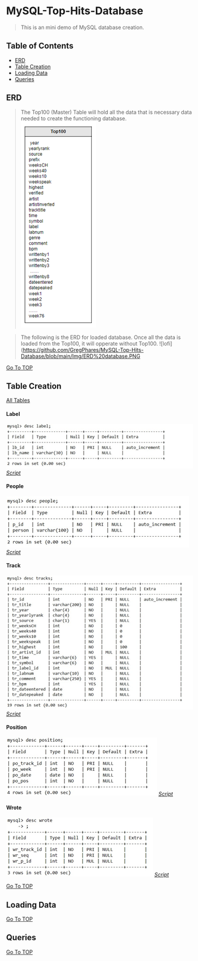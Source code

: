 # MySQL-Top-Hits-Database<a name="TOP"></a>
> This is an mini demo of MySQL database creation. 

## Table of Contents
* [ERD](#ERD)
* [Table Creation](#table-creation)
* [Loading Data](#load-data)
* [Queries](#queries)

## ERD
> The Top100 (Master) Table will hold all the data that is necessary data needed to create the functioning database.
![lofi](https://github.com/GregPhares/MySQL-Top-Hits-Database/blob/main/Img/Master%20data%20table.PNG)

> The following is the ERD for loaded database. Once all the data is loaded from the Top100, it will opperate without Top100.
![lofi](https://github.com/GregPhares/MySQL-Top-Hits-Database/blob/main/Img/ERD%20database.PNG

[Go To TOP](#TOP)
## Table Creation
[All Tables](https://github.com/GregPhares/MySQL-Top-Hits-Database/tree/main/Create%20Tables)

#### Label ####
![lofi](https://github.com/GregPhares/MySQL-Top-Hits-Database/blob/main/Img/Label%20Table%20Desc.PNG)
[_Script_](https://github.com/GregPhares/MySQL-Top-Hits-Database/blob/main/Create%20Tables/Label%20Table.txt)

#### People ####
![lofi](https://github.com/GregPhares/MySQL-Top-Hits-Database/blob/main/Img/People%20Table%20Desc.PNG)
[_Script_](https://github.com/GregPhares/MySQL-Top-Hits-Database/blob/main/Create%20Tables/People%20Table.txt)

#### Track ####
![lofi](https://github.com/GregPhares/MySQL-Top-Hits-Database/blob/main/Img/Track%20Table%20Desc.png)
[_Script_](https://github.com/GregPhares/MySQL-Top-Hits-Database/blob/main/Create%20Tables/Track%20Table.txt)

#### Position ####
![lofi](https://github.com/GregPhares/MySQL-Top-Hits-Database/blob/main/Img/Position%20Table%20Desc.png)
[_Script_](https://github.com/GregPhares/MySQL-Top-Hits-Database/blob/main/Create%20Tables/Position%20table.txt)

#### Wrote ####
![lofi](https://github.com/GregPhares/MySQL-Top-Hits-Database/blob/main/Img/Wrote%20Table%20Desc.png)
[_Script_](https://github.com/GregPhares/MySQL-Top-Hits-Database/blob/main/Create%20Tables/Wrote%20Table.txt)

[Go To TOP](#TOP)

## Loading Data



[Go To TOP](#TOP)
## Queries




[Go To TOP](#TOP)
